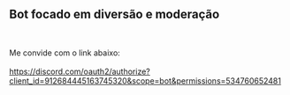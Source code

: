 <h2>Bot focado em diversão e moderação</h2> <br>

Me convide com o link abaixo: <br> <br>
https://discord.com/oauth2/authorize?client_id=912684445163745320&scope=bot&permissions=534760652481
